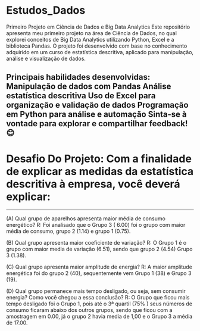 # Estudos_Dados
Primeiro Projeto em Ciência de Dados e Big Data Analytics
Este repositório apresenta meu primeiro projeto na área de Ciência de Dados, no qual explorei conceitos de Big Data Analytics utilizando Python, Excel e a biblioteca Pandas. O projeto foi desenvolvido com base no conhecimento adquirido em um curso de estatística descritiva, aplicado para manipulação, análise e visualização de dados.

Principais habilidades desenvolvidas:
Manipulação de dados com Pandas
Análise estatística descritiva
Uso de Excel para organização e validação de dados
Programação em Python para análise e automação
Sinta-se à vontade para explorar e compartilhar feedback! 😊
------------------------------------------------------------------------------------------------------------------------------------------------------------------------------------------
# Desafio Do Projeto: Com a finalidade de explicar as medidas da estatística descritiva à empresa, você deverá explicar:
------------------------------------------------------------------------------------------------------------------------------------------------------------------------------------------ 
(A) Qual grupo de aparelhos apresenta maior média de consumo energético?
R: Foi analisado que o Grupo 3 ( 6.00) foi o grupo com maior média de consumo, grupo 2 (1.14) e grupo 1 (0.75).

(B) Qual grupo apresenta maior coeficiente de variação?
R: O Grupo 1 é o grupo com maior media de variação (6.51), sendo que grupo 2 (4.54) Grupo 3 (1.38).

(C) Qual grupo apresenta maior amplitude de energia?
R: A maior amplitude energética foi do grupo 2 (40), sequentemente vem Grupo 1 (38) e Grupo 3 (19).

(D) Qual grupo permanece mais tempo desligado, ou seja, sem consumir energia? Como você chegou a essa conclusão?
R: O Grupo que ficou mais tempo desligado foi o Grupo 1, pois até o 3ª quartil (75% ) seus números de consumo ficaram abaixo dos outros grupos, sendo que ficou com a amostragem em 0.00, já o grupo 2 havia media de 1,00 e o Grupo 3 a média de 17.00.

